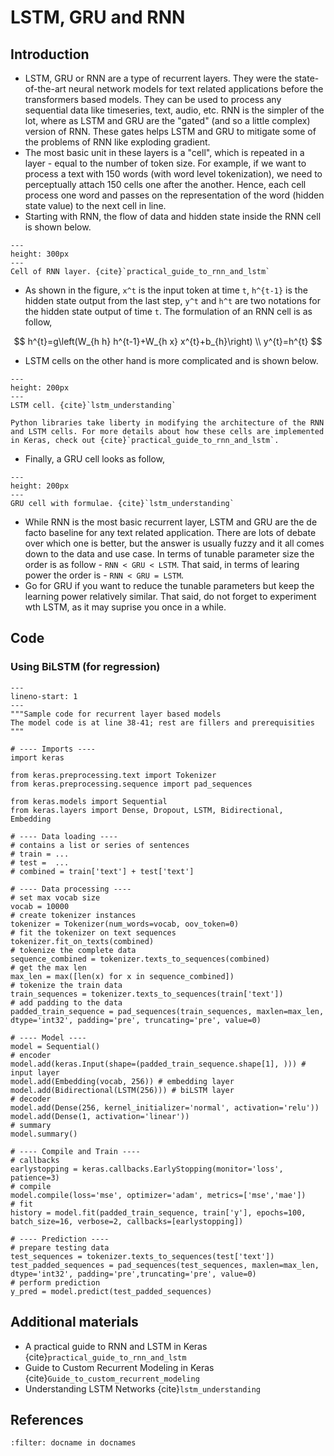 LSTM, GRU and RNN
========================

## Introduction

- LSTM, GRU or RNN are a type of recurrent layers. They were the state-of-the-art neural network models for text related applications before the transformers based models. They can be used to process any sequential data like timeseries, text, audio, etc. RNN is the simpler of the lot, where as LSTM and GRU are the "gated" (and so a little complex) version of RNN. These gates helps LSTM and GRU to mitigate some of the problems of RNN like exploding gradient. 
- The most basic unit in these layers is a "cell", which is repeated in a layer - equal to the number of token size. For example, if we want to process a text with 150 words (with word level tokenization), we need to perceptually attach 150 cells one after the another. Hence, each cell process one word and passes on the representation of the word (hidden state value) to the next cell in line.
- Starting with RNN, the flow of data and hidden state inside the RNN cell is shown below.

```{figure} /imgs/nlp_rnn.png
---
height: 300px
---
Cell of RNN layer. {cite}`practical_guide_to_rnn_and_lstm`
```

- As shown in the figure, `x^t` is the input token at time `t`, `h^{t-1}` is the hidden state output from the last step, `y^t` and `h^t` are two notations for the hidden state output of time `t`. The formulation of an RNN cell is as follow, 

$$
h^{t}=g\left(W_{h h} h^{t-1}+W_{h x} x^{t}+b_{h}\right) \\
y^{t}=h^{t}
$$

- LSTM cells on the other hand is more complicated and is shown below.

```{figure} /imgs/nlp_lstm.png
---
height: 200px
---
LSTM cell. {cite}`lstm_understanding`
```

```{note}
Python libraries take liberty in modifying the architecture of the RNN and LSTM cells. For more details about how these cells are implemented in Keras, check out {cite}`practical_guide_to_rnn_and_lstm`. 
```

- Finally, a GRU cell looks as follow, 

```{figure} /imgs/nlp_gru.png
---
height: 200px
---
GRU cell with formulae. {cite}`lstm_understanding`
```

- While RNN is the most basic recurrent layer, LSTM and GRU are the de facto baseline for any text related application. There are lots of debate over which one is better, but the answer is usually fuzzy and it all comes down to the data and use case. In terms of tunable parameter size the order is as follow - `RNN < GRU < LSTM`. That said, in terms of learing power the order is -  `RNN < GRU = LSTM`. 
- Go for GRU if you want to reduce the tunable parameters but keep the learning power relatively similar. That said, do not forget to experiment wth LSTM, as it may suprise you once in a while.

## Code

### Using BiLSTM (for regression)

```{code-block} python
---
lineno-start: 1
---
"""Sample code for recurrent layer based models
The model code is at line 38-41; rest are fillers and prerequisities
"""

# ---- Imports ----
import keras

from keras.preprocessing.text import Tokenizer
from keras.preprocessing.sequence import pad_sequences

from keras.models import Sequential
from keras.layers import Dense, Dropout, LSTM, Bidirectional, Embedding

# ---- Data loading ----
# contains a list or series of sentences
# train = ...
# test =  ...
# combined = train['text'] + test['text']

# ---- Data processing ----
# set max vocab size
vocab = 10000
# create tokenizer instances  
tokenizer = Tokenizer(num_words=vocab, oov_token=0)
# fit the tokenizer on text sequences
tokenizer.fit_on_texts(combined)
# tokenize the complete data
sequence_combined = tokenizer.texts_to_sequences(combined)
# get the max len
max_len = max([len(x) for x in sequence_combined])
# tokenize the train data
train_sequences = tokenizer.texts_to_sequences(train['text'])
# add padding to the data
padded_train_sequence = pad_sequences(train_sequences, maxlen=max_len, dtype='int32', padding='pre', truncating='pre', value=0)

# ---- Model ----
model = Sequential()
# encoder
model.add(keras.Input(shape=(padded_train_sequence.shape[1], ))) # input layer
model.add(Embedding(vocab, 256)) # embedding layer
model.add(Bidirectional(LSTM(256))) # biLSTM layer
# decoder
model.add(Dense(256, kernel_initializer='normal', activation='relu'))
model.add(Dense(1, activation='linear'))
# summary
model.summary()

# ---- Compile and Train ----
# callbacks
earlystopping = keras.callbacks.EarlyStopping(monitor='loss', patience=3)
# compile
model.compile(loss='mse', optimizer='adam', metrics=['mse','mae'])
# fit
history = model.fit(padded_train_sequence, train['y'], epochs=100, batch_size=16, verbose=2, callbacks=[earlystopping])

# ---- Prediction ----
# prepare testing data
test_sequences = tokenizer.texts_to_sequences(test['text'])
test_padded_sequences = pad_sequences(test_sequences, maxlen=max_len, dtype='int32', padding='pre',truncating='pre', value=0)
# perform prediction
y_pred = model.predict(test_padded_sequences)
```

## Additional materials
- A practical guide to RNN and LSTM in Keras {cite}`practical_guide_to_rnn_and_lstm`
- Guide to Custom Recurrent Modeling in Keras {cite}`Guide_to_custom_recurrent_modeling`
- Understanding LSTM Networks {cite}`lstm_understanding`


## References

```{bibliography}
:filter: docname in docnames
```
